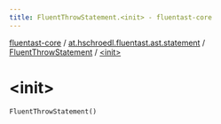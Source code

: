 ```yaml
---
title: FluentThrowStatement.<init> - fluentast-core
---
```


[fluentast-core](../../index.html) / [at.hschroedl.fluentast.ast.statement](../index.html) / [FluentThrowStatement](index.html) / [&lt;init&gt;](.)

# &lt;init&gt;

`FluentThrowStatement()`